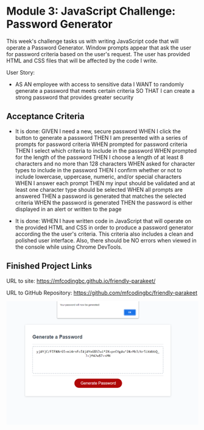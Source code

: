 # Module 3: JavaScript Challenge: Password Generator

This week's challenge tasks us with writing JavaScript code that will operate a Password Generator. Window prompts appear that ask the user for password criteria based on the user's request. The user has provided HTML and CSS files that will be affected by the code I write.

User Story:
* AS AN employee with access to sensitive data
I WANT to randomly generate a password that meets certain criteria
SO THAT I can create a strong password that provides greater security

## Acceptance Criteria

* It is done:
GIVEN I need a new, secure password
WHEN I click the button to generate a password
THEN I am presented with a series of prompts for password criteria
WHEN prompted for password criteria
THEN I select which criteria to include in the password
WHEN prompted for the length of the password
THEN I choose a length of at least 8 characters and no more than 128 characters
WHEN asked for character types to include in the password
THEN I confirm whether or not to include lowercase, uppercase, numeric, and/or special characters
WHEN I answer each prompt
THEN my input should be validated and at least one character type should be selected
WHEN all prompts are answered
THEN a password is generated that matches the selected criteria
WHEN the password is generated
THEN the password is either displayed in an alert or written to the page

* It is done:
WHEN I have written code in JavaScript that will operate on the provided HTML and CSS in order to produce a password generator according the the user's criteria. This criteria also includes a clean and polished user interface. Also, there should be NO errors when viewed in the console while using Chrome DevTools.

## Finished Project Links

URL to site: https://mfcodingbc.github.io/friendly-parakeet/

URL to GitHub Repository: https://github.com/mfcodingbc/friendly-parakeet

![Finished Site Screenshot](./deployed-site-screenshot.PNG)
